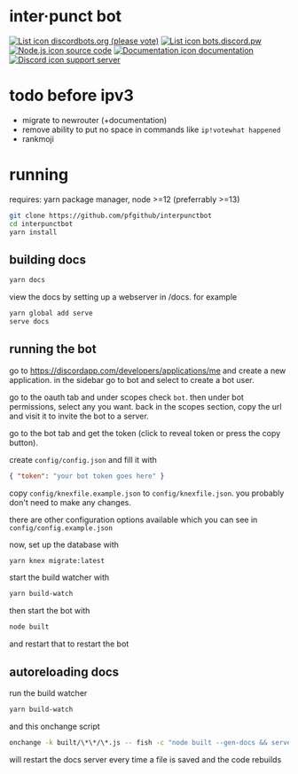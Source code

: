 # inter·punct bot

[![List icon](https://cdn.discordapp.com/emojis/476514785106591744.png?v=1&size=32) discordbots.org (please vote)](https://discordbots.org/bot/433078185555656705)
[![List icon](https://cdn.discordapp.com/emojis/476514785106591744.png?v=1&size=32) bots.discord.pw](https://bots.discord.pw/bots/433078185555656705)
[![Node.js icon](https://cdn.discordapp.com/emojis/476513336490721290.png?v=1&size=32) source code](https://gitlab.com/pfgitlab/interpunctbot)
[![Documentation icon](https://cdn.discordapp.com/emojis/476514294075490306.png?v=1&size=32) documentation](https://gitlab.com/pfgitlab/interpunctbot/blob/master/README.md)
[![Discord icon](https://cdn.discordapp.com/emojis/478701038447230996.png?v=1&size=32) support server](https://discord.gg/j7qpZdE)

<!-- [![Discuss](https://img.shields.io/discord/446481361692524545.svg)](https://discord.gg/j7qpZdE) -->

# todo before ipv3

-   migrate to newrouter (+documentation)
-   remove ability to put no space in commands like `ip!votewhat happened`
-   rankmoji

# running

requires: yarn package manager, node >=12 (preferrably >=13)

```bash
git clone https://github.com/pfgithub/interpunctbot
cd interpunctbot
yarn install
```

## building docs

```bash
yarn docs
```

view the docs by setting up a webserver in /docs. for example

```bash
yarn global add serve
serve docs
```

## running the bot

go to https://discordapp.com/developers/applications/me and create a new
application. in the sidebar go to bot and select to create a bot user.

go to the oauth tab and under scopes check `bot`. then under bot permissions,
select any you want. back in the scopes section, copy the url and visit it to
invite the bot to a server.

go to the bot tab and get the token (click to reveal token or press the copy
button).

create `config/config.json` and fill it with

```json
{ "token": "your bot token goes here" }
```

copy `config/knexfile.example.json` to `config/knexfile.json`. you probably
don't need to make any changes.

there are other configuration options available which you can see in
`config/config.example.json`

now, set up the database with

```bash
yarn knex migrate:latest
```

start the build watcher with

```bash
yarn build-watch
```

then start the bot with

```bash
node built
```

and restart that to restart the bot

## autoreloading docs

run the build watcher

```bash
yarn build-watch
```

and this onchange script

```bash
onchange -k built/\*\*/\*.js -- fish -c "node built --gen-docs && serve docs -p 3001"
```

will restart the docs server every time a file is saved and the code rebuilds
